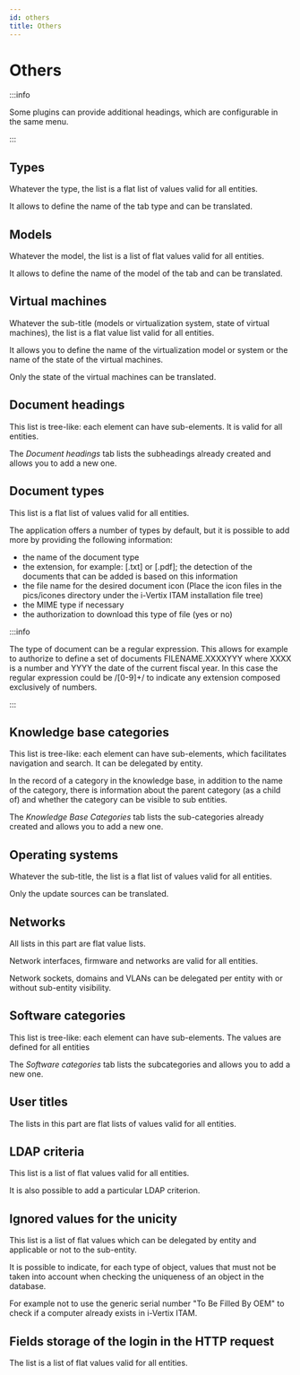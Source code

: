 ```yaml
---
id: others
title: Others
---
```


# Others

:::info

Some plugins can provide additional headings, which are configurable
in the same menu.

:::

## Types

Whatever the type, the list is a flat list of values valid for all
entities.

It allows to define the name of the tab type and can be translated.

## Models

Whatever the model, the list is a list of flat values valid for all
entities.

It allows to define the name of the model of the tab and can be
translated.

## Virtual machines

Whatever the sub-title (models or virtualization system, state of
virtual machines), the list is a flat value list valid for all entities.

It allows you to define the name of the virtualization model or system
or the name of the state of the virtual machines.

Only the state of the virtual machines can be translated.

## Document headings

This list is tree-like: each element can have sub-elements. It is valid
for all entities.

The *Document headings* tab lists the subheadings already created and
allows you to add a new one.

## Document types

This list is a flat list of values valid for all entities.

The application offers a number of types by default, but it is possible
to add more by providing the following information:

- the name of the document type
- the extension, for example: [.txt] or [.pdf];
  the detection of the documents that can be added is based on this
  information
- the file name for the desired document icon (Place the icon files in
  the pics/icones directory under the i-Vertix ITAM installation file tree)
- the MIME type if necessary
- the authorization to download this type of file (yes or no)

:::info

The type of document can be a regular expression. This allows for
example to authorize to define a set of documents FILENAME.XXXXYYY
where XXXX is a number and YYYY the date of the current fiscal year.
In this case the regular expression could be /\[0-9\]+/ to indicate
any extension composed exclusively of numbers.

:::

## Knowledge base categories

This list is tree-like: each element can have sub-elements, which
facilitates navigation and search. It can be delegated by entity.

In the record of a category in the knowledge base, in addition to the
name of the category, there is information about the parent category (as
a child of) and whether the category can be visible to sub entities.

The *Knowledge Base Categories* tab lists the sub-categories already
created and allows you to add a new one.

## Operating systems

Whatever the sub-title, the list is a flat list of values valid for all
entities.

Only the update sources can be translated.

## Networks

All lists in this part are flat value lists.

Network interfaces, firmware and networks are valid for all entities.

Network sockets, domains and VLANs can be delegated per entity with or
without sub-entity visibility.

## Software categories

This list is tree-like: each element can have sub-elements. The values
are defined for all entities

The *Software categories* tab lists the subcategories and allows you to
add a new one.

## User titles

The lists in this part are flat lists of values valid for all entities.

## LDAP criteria

This list is a list of flat values valid for all entities.

It is also possible to add a particular LDAP criterion.

## Ignored values for the unicity

This list is a list of flat values which can be delegated by entity and
applicable or not to the sub-entity.

It is possible to indicate, for each type of object, values that must
not be taken into account when checking the uniqueness of an object in
the database.

For example not to use the generic serial number "To Be Filled By OEM"
to check if a computer already exists in i-Vertix ITAM.

## Fields storage of the login in the HTTP request

The list is a list of flat values valid for all entities.
